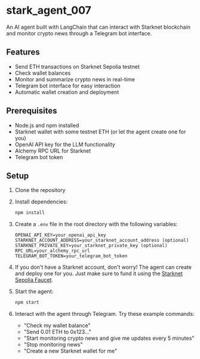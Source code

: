 # stark_agent_007

An AI agent built with LangChain that can interact with Starknet blockchain and monitor crypto news through a Telegram bot interface.

## Features

- Send ETH transactions on Starknet Sepolia testnet
- Check wallet balances 
- Monitor and summarize crypto news in real-time
- Telegram bot interface for easy interaction
- Automatic wallet creation and deployment

## Prerequisites

- Node.js and npm installed
- Starknet wallet with some testnet ETH (or let the agent create one for you)
- OpenAI API key for the LLM functionality
- Alchemy RPC URL for Starknet
- Telegram bot token

## Setup

1. Clone the repository
2. Install dependencies:
   ```bash
   npm install
   ```

3. Create a `.env` file in the root directory with the following variables:
   ```
   OPENAI_API_KEY=your_openai_api_key
   STARKNET_ACCOUNT_ADDRESS=your_starknet_account_address (optional)
   STARKNET_PRIVATE_KEY=your_starknet_private_key (optional) 
   RPC_URL=your_alchemy_rpc_url
   TELEGRAM_BOT_TOKEN=your_telegram_bot_token
   ```

4. If you don't have a Starknet account, don't worry! The agent can create and deploy one for you. Just make sure to fund it using the [Starknet Sepolia Faucet](https://starknet-faucet.vercel.app).

5. Start the agent:
   ```bash
   npm start
   ```

6. Interact with the agent through Telegram. Try these example commands:
   - "Check my wallet balance"
   - "Send 0.01 ETH to 0x123..."
   - "Start monitoring crypto news and give me updates every 5 minutes"
   - "Stop monitoring news"
   - "Create a new Starknet wallet for me"
